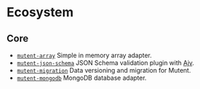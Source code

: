 # Ecosystem

## Core

- [`mutent-array`](https://github.com/greguz/mutent-array) Simple in memory array adapter.
- [`mutent-json-schema`](https://github.com/greguz/mutent-json-schema) JSON Schema validation plugin with [Ajv](https://github.com/ajv-validator/ajv).
- [`mutent-migration`](https://github.com/greguz/mutent-migration) Data versioning and migration for Mutent.
- [`mutent-mongodb`](https://github.com/greguz/mutent-mongodb) MongoDB database adapter.

<!--
## Community

- [`waiting`]() -->
